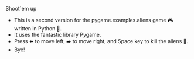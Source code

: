 Shoot´em up
 - This is a second version for the pygame.examples.aliens game 🎮 written in Python :snake:.
 - It uses the fantastic library Pygame.
 - Press ⬅️ to move left, ➡️ to move right, and Space key to kill the aliens 👾.
 - Bye!
